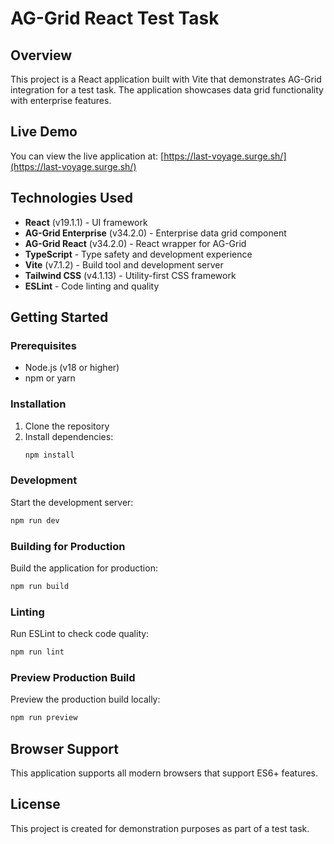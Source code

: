 # AG-Grid React Test Task

## Overview

This project is a React application built with Vite that demonstrates AG-Grid integration for a test task. The application showcases data grid functionality with enterprise features.

## Live Demo

You can view the live application at: [https://last-voyage.surge.sh/](https://last-voyage.surge.sh/)

## Technologies Used

- **React** (v19.1.1) - UI framework
- **AG-Grid Enterprise** (v34.2.0) - Enterprise data grid component
- **AG-Grid React** (v34.2.0) - React wrapper for AG-Grid
- **TypeScript** - Type safety and development experience
- **Vite** (v7.1.2) - Build tool and development server
- **Tailwind CSS** (v4.1.13) - Utility-first CSS framework
- **ESLint** - Code linting and quality

## Getting Started

### Prerequisites

- Node.js (v18 or higher)
- npm or yarn

### Installation

1. Clone the repository
2. Install dependencies:
   ```bash
   npm install
   ```

### Development

Start the development server:

```bash
npm run dev
```

### Building for Production

Build the application for production:

```bash
npm run build
```

### Linting

Run ESLint to check code quality:

```bash
npm run lint
```

### Preview Production Build

Preview the production build locally:

```bash
npm run preview
```

## Browser Support

This application supports all modern browsers that support ES6+ features.

## License

This project is created for demonstration purposes as part of a test task.
